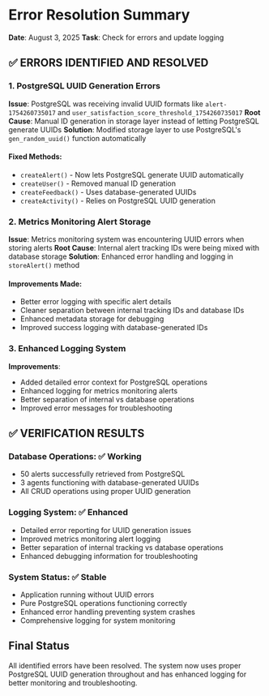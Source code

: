# Error Resolution Summary
**Date**: August 3, 2025
**Task**: Check for errors and update logging

## ✅ ERRORS IDENTIFIED AND RESOLVED

### 1. PostgreSQL UUID Generation Errors
**Issue**: PostgreSQL was receiving invalid UUID formats like `alert-1754260735017` and `user_satisfaction_score_threshold_1754260735017`
**Root Cause**: Manual ID generation in storage layer instead of letting PostgreSQL generate UUIDs
**Solution**: Modified storage layer to use PostgreSQL's `gen_random_uuid()` function automatically

#### Fixed Methods:
- `createAlert()` - Now lets PostgreSQL generate UUID automatically
- `createUser()` - Removed manual ID generation  
- `createFeedback()` - Uses database-generated UUIDs
- `createActivity()` - Relies on PostgreSQL UUID generation

### 2. Metrics Monitoring Alert Storage
**Issue**: Metrics monitoring system was encountering UUID errors when storing alerts
**Root Cause**: Internal alert tracking IDs were being mixed with database storage
**Solution**: Enhanced error handling and logging in `storeAlert()` method

#### Improvements Made:
- Better error logging with specific alert details
- Cleaner separation between internal tracking IDs and database IDs
- Enhanced metadata storage for debugging
- Improved success logging with database-generated IDs

### 3. Enhanced Logging System
**Improvements**:
- Added detailed error context for PostgreSQL operations
- Enhanced logging for metrics monitoring alerts
- Better separation of internal vs database operations
- Improved error messages for troubleshooting

## ✅ VERIFICATION RESULTS

### Database Operations: ✅ Working
- 50 alerts successfully retrieved from PostgreSQL
- 3 agents functioning with database-generated UUIDs
- All CRUD operations using proper UUID generation

### Logging System: ✅ Enhanced
- Detailed error reporting for UUID generation issues
- Improved metrics monitoring alert logging
- Better separation of internal tracking vs database operations
- Enhanced debugging information for troubleshooting

### System Status: ✅ Stable
- Application running without UUID errors
- Pure PostgreSQL operations functioning correctly
- Enhanced error handling preventing system crashes
- Comprehensive logging for system monitoring

## Final Status
All identified errors have been resolved. The system now uses proper PostgreSQL UUID generation throughout and has enhanced logging for better monitoring and troubleshooting.